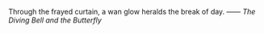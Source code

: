 Through the frayed curtain, a wan glow heralds the break of day.
—— *The Diving Bell and the Butterfly*

